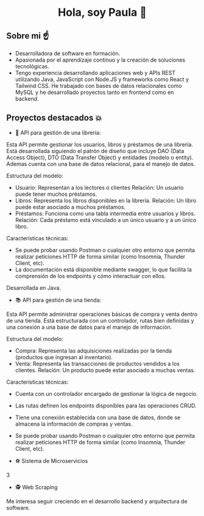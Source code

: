 <div>
  <h1 align="center">Hola, soy Paula 👋 </h1>
</div>


## Sobre mi ☝️

- Desarrolladora de software en formación.
- Apasionada por el aprendizaje continuo y la creación de soluciones tecnológicas.
- Tengo experiencia desarrollando aplicaciones web y APIs REST utilizando Java, JavaScript con Node.JS y frameworks como React y Tailwind CSS. He trabajado con bases de datos relacionales como MySQL y he desarrollado proyectos tanto en frontend como en backend.

## Proyectos destacados 💥

* 🛒 API para gestión de una librería:

Esta API permite gestionar los usuarios, libros y préstamos de una librería. Está desarrollada siguiendo el patrón de diseño que incluye DAO (Data Access Object), DTO (Data Transfer Object) y entidades (modelo o entity). Ademas cuenta con una base de datos relacional, para el manejo de datos.

Estructura del modelo:
- Usuario: Representan a los lectores o clientes
Relación:  Un usuario puede tener muchos préstamos.
- Libros: Representa los libros disponibles en la librería.
Relación: Un libro puede estar asociado a muchos préstamos.
- Préstamos: Funciona como una tabla intermedia entre usuarios y libros.
Relación: Cada préstamo está vinculado a un único usuario y a un único libro.

Características técnicas:
- Se puede probar usando Postman o cualquier otro entorno que permita realizar peticiones HTTP de forma similar (como Insomnia, Thunder Client, etc). 
- La documentación está disponible mediante swagger, lo que facilita la comprensión de los endpoints y cómo interactuar con ellos.

Desarrollada en Java.

* 📚 API para gestión de una tienda:

Esta API permite administrar operaciones básicas de compra y venta dentro de una tienda. Está estructurada con un controlador, rutas bien definidas y una conexión a una base de datos para el manejo de información.

Estructura del modelo:
- Compra: Representa las adquisiciones realizadas por la tienda (productos que ingresan al inventario).
- Venta: Representa las transacciones de productos vendidos a los clientes. 
Relación: Un producto puede estar asociado a muchas ventas.

Características técnicas:
- Cuenta con un controlador encargado de gestionar la lógica de negocio.
- Las rutas definen los endpoints disponibles para las operaciones CRUD.
- Tiene una conexión establecida con una base de datos, donde se almacena la información de compras y ventas.
- Se puede probar usando Postman o cualquier otro entorno que permita realizar peticiones HTTP de forma similar (como Insomnia, Thunder Client, etc).

- ⚽ Sistema de Microservicios

3
  
- 🕵️ Web Scraping

Me interesa seguir creciendo en el desarrollo backend y arquitectura de software. 
